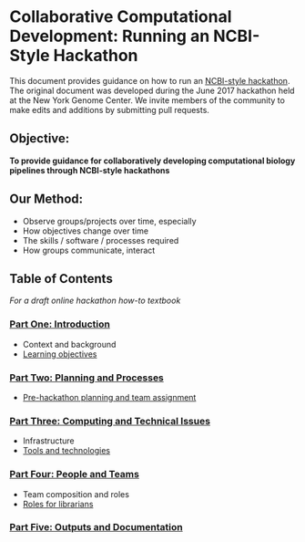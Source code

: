 # Collaborative Computational Development: Running an NCBI-Style Hackathon
This document provides guidance on how to run an [NCBI-style hackathon](https://f1000research.com/articles/5-672/v2). The original document was developed during the June 2017 hackathon held at the New York Genome Center.  We invite members of the community to make edits and additions by submitting pull requests.

## Objective:
__To provide guidance for collaboratively developing computational biology pipelines through NCBI-style hackathons__
## Our Method:
* Observe groups/projects over time, especially
* How objectives change over time
* The skills / software / processes required
* How groups communicate, interact

## Table of Contents
_For a draft online hackathon how-to textbook_
### [Part One: Introduction](introduction.md)
* Context and background
* [Learning objectives](learning_objectives.md)

### [Part Two: Planning and Processes](process.md)
* [Pre-hackathon planning and team assignment](social_issues.md)

### [Part Three: Computing and Technical Issues](technological_issues.md)
* Infrastructure
* [Tools and technologies](tools.md)

### [Part Four: People and Teams](outputs.md)
* Team composition and roles
* [Roles for librarians](librarians.md)

### [Part Five: Outputs and Documentation](outputs.md)
